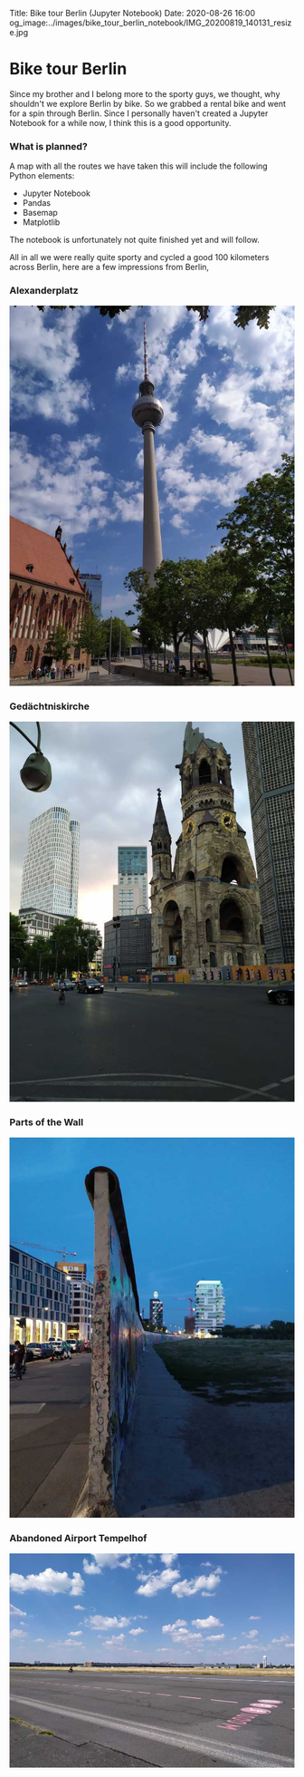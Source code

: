 Title: Bike tour Berlin (Jupyter Notebook)
Date: 2020-08-26 16:00
og_image:../images/bike_tour_berlin_notebook/IMG_20200819_140131_resize.jpg

# Bike tour Berlin
Since my brother and I belong more to the sporty guys, we thought, why shouldn't we explore Berlin by bike.
So we grabbed a rental bike and went for a spin through Berlin.
Since I personally haven't created a Jupyter Notebook for a while now, I think this is a good opportunity.

### What is planned?
A map with all the routes we have taken this will include the following Python elements:

* Jupyter Notebook
* Pandas 
* Basemap
* Matplotlib

The notebook is unfortunately not quite finished yet and will follow.

All in all we were really quite sporty and cycled a good 100 kilometers across Berlin, here are a few impressions from Berlin,

### Alexanderplatz
![Photo](/images/bike_tour_berlin_notebook/IMG_20200815_114145_resize.jpg)

### Gedächtniskirche
![Photo](/images/bike_tour_berlin_notebook/IMG_20200815_200436_1_resize.jpg)

### Parts of the Wall
![Photo](/images/bike_tour_berlin_notebook/IMG_20200819_205230_resize.jpg)

### Abandoned Airport Tempelhof
![Photo](/images/bike_tour_berlin_notebook/IMG_20200817_134433_resize.jpg)